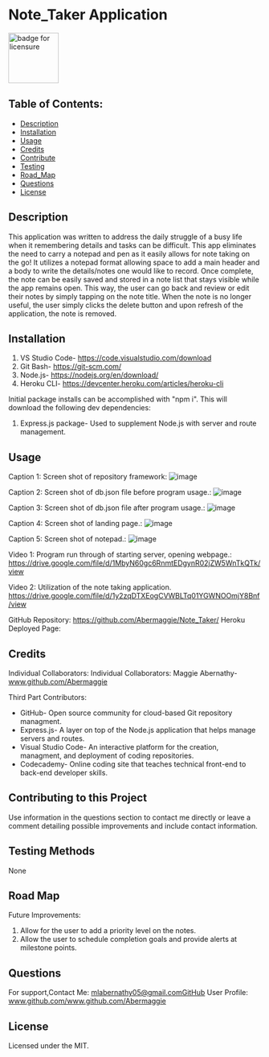 # Note_Taker Application

<img width="100" alt="badge for licensure" src="https://img.shields.io/badge/License-MIT-blue.svg">

## Table of Contents:

- [Description](#description)
- [Installation](#installation)
- [Usage](#usage)
- [Credits](#credits)
- [Contribute](#contributing-to-this-project)
- [Testing](#testing-methods)
- [Road_Map](#road-map)
- [Questions](#questions)
- [License](#license)

## Description
This application was written to address the daily struggle of a busy life when it remembering details and tasks can be difficult.  This app eliminates the need to carry a notepad and pen as it easily allows for note taking on the go!  It utilizes a notepad format allowing space to add a main header and a body to write the details/notes one would like to record.  Once complete, the note can be easily saved and stored in a note list that stays visible while the app remains open.  This way, the user can go back and review or edit their notes by simply tapping on the note title.  When the note is no longer useful, the user simply clicks the delete button and upon refresh of the application, the note is removed.

## Installation
1. VS Studio Code- https://code.visualstudio.com/download
2. Git Bash- https://git-scm.com/
3. Node.js- https://nodejs.org/en/download/
4. Heroku CLI- https://devcenter.heroku.com/articles/heroku-cli

Initial package installs can be accomplished with "npm i". This will download the following dev dependencies:

1. Express.js package- Used to supplement Node.js with server and route management.


## Usage
Caption 1: Screen shot of repository framework:
![image](https://user-images.githubusercontent.com/114010430/210913229-eca7a74b-5a8f-4b2e-9f61-6984c1a1e4d0.png)



Caption 2: Screen shot of db.json file before program usage.:
![image](https://user-images.githubusercontent.com/114010430/210913302-e6f07979-5fdc-44d5-b888-b4f5ccadba05.png)


Caption 3: Screen shot of db.json file after program usage.:
![image](https://user-images.githubusercontent.com/114010430/210914335-8af89fb5-a672-4b5a-8cc3-c93557a7b087.png)


Caption 4: Screen shot of landing page.:
![image](https://user-images.githubusercontent.com/114010430/210913427-25bea231-547d-4a24-a223-61b4a1ead0c5.png)


Caption 5: Screen shot of notepad.:
![image](https://user-images.githubusercontent.com/114010430/210913499-571081cb-79d7-4021-9f84-8034666ff1b1.png)


Video 1: Program run through of starting server, opening webpage.:
https://drive.google.com/file/d/1MbyN60gc6RnmtEDgynR02jZW5WnTkQTk/view

Video 2: Utilization of the note taking application.
https://drive.google.com/file/d/1y2zqDTXEogCVWBLTq01YGWNOOmjY8Bnf/view

GitHub Repository: https://github.com/Abermaggie/Note_Taker/
Heroku Deployed Page:

## Credits
Individual Collaborators:
Individual Collaborators: Maggie Abernathy- www.github.com/Abermaggie


Third Part Contributors:
- GitHub- Open source community for cloud-based Git repository managment.
- Express.js- A layer on top of the Node.js application that helps manage servers and routes.
- Visual Studio Code- An interactive platform for the creation, managment, and deployment of coding repositories.
- Codecademy- Online coding site that teaches technical front-end to back-end developer skills.

## Contributing to this Project
Use information in the questions section to contact me directly or leave a comment detailing possible improvements and include contact information.

## Testing Methods
None

## Road Map
Future Improvements:

1. Allow for the user to add a priority level on the notes.
2. Allow the user to schedule completion goals and provide alerts at milestone points.


## Questions
For support,Contact Me: mlabernathy05@gmail.comGitHub User Profile: www.github.com/www.github.com/Abermaggie

## License
Licensed under the MIT.

  
